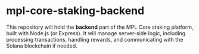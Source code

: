 # mpl-core-staking-backend
This repository will hold the **backend** part of the MPL Core staking platform, built with Node.js (or Express). It will manage server-side logic, including processing transactions, handling rewards, and communicating with the Solana blockchain if needed.
